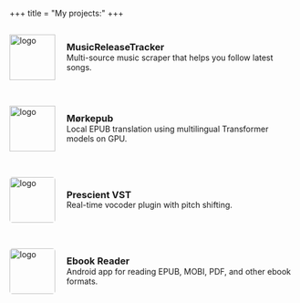 +++
title = "My projects:"
+++

<div class="project-links-container" style="display: flex; flex-direction: column; gap: 15px;">

  <a href="https://github.com/BLCK-B/MusicReleaseTracker" target="_blank" style="display: flex; align-items: center; text-decoration: none; height: 110px;">
    <img src="/MRTlogo.svg" height="80" width="80" alt="logo" style="margin-right: 20px;">
    <div style="line-height: 1.2; padding: 0; margin: 0;">
      <h3 style="margin: 0; padding: 0;">MusicReleaseTracker</h3>
      <p style="margin: 0; padding: 0;">Multi-source music scraper that helps you follow latest songs.</p>
    </div>
  </a>

  <a href="https://github.com/BLCK-B/Moerkepub" target="_blank" style="display: flex; align-items: center; text-decoration: none; height: 110px;">
    <img src="/Moerkelogo.svg" height="80" width="80" alt="logo" style="margin-right: 20px;">
    <div style="line-height: 1.2;">
      <h3 style="margin: 0; padding: 0;">Mørkepub</h3>
      <p style="margin: 0px; padding: 0;">Local EPUB translation using multilingual Transformer models on GPU.</p>
    </div>
  </a>

  <a href="https://github.com/BLCK-B/Prescient-VST" target="_blank" style="display: flex; align-items: center; text-decoration: none; height: 110px;">
    <img src="/Prescientlogo.png" height="80" width="80" style="border-radius: 5px; margin-right: 20px;" alt="logo">
    <div style="line-height: 1.2;">
      <h3 style="margin: 0; padding: 0;">Prescient VST</h3>
      <p style="margin: 0px; padding: 0;">Real-time vocoder plugin with pitch shifting.</p>
    </div>
  </a>

  <a href="https://github.com/BLCK-B/EbookReader" target="_blank" style="display: flex; align-items: center; text-decoration: none; height: 110px;">
    <img src="/LogoReader.svg" height="80" width="80" style="border-radius: 5px; margin-right: 20px;" alt="logo">
    <div style="line-height: 1.2;">
      <h3 style="margin: 0; padding: 0;">Ebook Reader</h3>
      <p style="margin: 0px; padding: 0;">Android app for reading EPUB, MOBI, PDF, and other ebook formats.</p>
    </div>
  </a>
</div>

